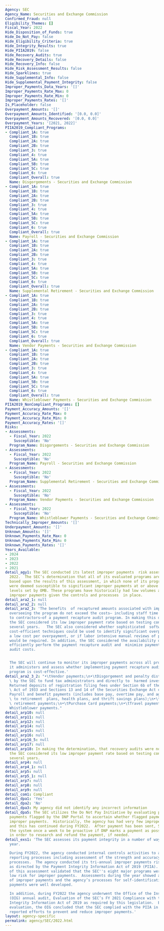 ```yaml
---
Agency: SEC
Agency_Name: Securities and Exchange Commission
Confirmed_Fraud: null
Eligibility_Themes: []
Fiscal_Year: 2022
Hide_Disposition_of_Funds: true
Hide_Do_Not_Pay: false
Hide_Eligibility_Criteria: true
Hide_Integrity_Results: true
Hide_PIIA2019: false
Hide_Recovery_Audits: true
Hide_Recovery_Details: false
Hide_Recovery_Info: false
Hide_Risk_Assessment_Results: false
Hide_Sparklines: true
Hide_Supplemental_Info: false
Hide_Supplemental_Payment_Integrity: false
Improper_Payments_Data_Years: '[]'
Improper_Payments_Rate_Max: 0
Improper_Payments_Rate_Min: 0
Improper_Payments_Rates: '[]'
Is_Placeholder: false
Overpayment_Amounts: '[]'
Overpayment_Amounts_Identified: '[0.0, 0.0]'
Overpayment_Amounts_Recovered: '[0.0, 0.0]'
Overpayment_Years: '[2021, 2022]'
PIIA2019_Compliant_Programs:
- Compliant_1A: true
  Compliant_1B: true
  Compliant_2A: true
  Compliant_2B: true
  Compliant_3: true
  Compliant_4: true
  Compliant_5A: true
  Compliant_5B: true
  Compliant_5C: true
  Compliant_6: true
  Compliant_Overall: true
  Name: Disgorgements - Securities and Exchange Commission
- Compliant_1A: true
  Compliant_1B: true
  Compliant_2A: true
  Compliant_2B: true
  Compliant_3: true
  Compliant_4: true
  Compliant_5A: true
  Compliant_5B: true
  Compliant_5C: true
  Compliant_6: true
  Compliant_Overall: true
  Name: Payroll - Securities and Exchange Commission
- Compliant_1A: true
  Compliant_1B: true
  Compliant_2A: true
  Compliant_2B: true
  Compliant_3: true
  Compliant_4: true
  Compliant_5A: true
  Compliant_5B: true
  Compliant_5C: true
  Compliant_6: true
  Compliant_Overall: true
  Name: Supplemental Retirement - Securities and Exchange Commission
- Compliant_1A: true
  Compliant_1B: true
  Compliant_2A: true
  Compliant_2B: true
  Compliant_3: true
  Compliant_4: true
  Compliant_5A: true
  Compliant_5B: true
  Compliant_5C: true
  Compliant_6: true
  Compliant_Overall: true
  Name: Vendor Payments - Securities and Exchange Commission
- Compliant_1A: true
  Compliant_1B: true
  Compliant_2A: true
  Compliant_2B: true
  Compliant_3: true
  Compliant_4: true
  Compliant_5A: true
  Compliant_5B: true
  Compliant_5C: true
  Compliant_6: true
  Compliant_Overall: true
  Name: Whistleblower Payments - Securities and Exchange Commission
PIIA2019_NonCompliant_Programs: []
Payment_Accuracy_Amounts: '[]'
Payment_Accuracy_Rate_Max: 0
Payment_Accuracy_Rate_Min: 0
Payment_Accuracy_Rates: '[]'
Risks:
- Assessments:
  - Fiscal_Year: 2022
    Susceptible: 'No'
  Program_Name: Disgorgements - Securities and Exchange Commission
- Assessments:
  - Fiscal_Year: 2022
    Susceptible: 'No'
  Program_Name: Payroll - Securities and Exchange Commission
- Assessments:
  - Fiscal_Year: 2022
    Susceptible: 'No'
  Program_Name: Supplemental Retirement - Securities and Exchange Commission
- Assessments:
  - Fiscal_Year: 2022
    Susceptible: 'No'
  Program_Name: Vendor Payments - Securities and Exchange Commission
- Assessments:
  - Fiscal_Year: 2022
    Susceptible: 'No'
  Program_Name: Whistleblower Payments - Securities and Exchange Commission
Technically_Improper_Amounts: '[]'
Underpayment_Amounts: '[]'
Unknown_Amounts: '[]'
Unknown_Payments_Rate_Max: 0
Unknown_Payments_Rate_Min: 0
Unknown_Payments_Rates: '[]'
Years_Available:
- 2024
- 2023
- 2022
- 2021
detail_agy1: The SEC conducted its latest improper payments  risk assessment in FY
  2022.  The SEC’s determination that all of its evaluated programs are low risk is
  based upon the results of this assessment, in which none of its programs/activities
  were deemed susceptible to significant improper payments at or above the threshold
  levels set by OMB. These programs have historically had low volumes and risks  of
  improper payments given the controls and processes  in place.
detail_ara2_1: null
detail_ara2_2: null
detail_ara2_3: 'The benefits  of recaptured amounts associated with implementing and
  overseeing the program do not exceed the costs— including staff time and payments
  to contractors—of a payment recapture audit program. In making this determination,
  the SEC considered its low improper payment rate based on testing conducted over
  several years.   The SEC also considered whether sophisticated  software and other
  cost-efficient techniques could be used to identify significant overpayments at
  a low cost per overpayment, or if labor intensive manual reviews of paper documentation
  would be required. In addition, the SEC considered the availability of tools to
  efficiently perform the payment recapture audit and  minimize payment recapture
  audit costs.


  The SEC will continue to monitor its improper payments across all programs and activities
  it administers and assess whether implementing payment recapture audits for each
  program is cost-effective.'
detail_ara2_3_2: "•\tVendor payments;\n•\tDisgorgement and penalty distributions (made\
  \ by the SEC to fund tax administrators and directly to  harmed investors);\n•\t\
  Returned deposits of registration filing fees under Section 6b of the Securities\
  \ Act of 1933 and Sections 13 and 14 of the Securities Exchange Act of 1934;\n•\t\
  Payroll and benefit payments (includes base pay, overtime pay, and agency contributions\
  \ to retirement  plans, health plans, and thrift savings plans);\n•\tSupplemental\
  \ retirement payments;\n•\tPurchase Card payments;\n•\tTravel payments; and\n•\t\
  Whistleblower payments."
detail_arp10: null
detail_arp11: null
detail_arp12: null
detail_arp14: null
detail_arp15: null
detail_arp16: null
detail_arp16_5: null
detail_arp17: null
detail_arp18: In making the determination, that recovery audits were not cost effective,
  the SEC considered its low improper payment rate based on testing conducted over
  several years.
detail_arp4: null
detail_arp4_1: null
detail_arp5: null
detail_arp5_1: null
detail_arp7: null
detail_arp8: null
detail_arp9: null
detail_com1: Compliant
detail_dpa1: 'Yes'
detail_dpa2: 'No'
detail_dpa3: My agency did not identify any incorrect information
detail_dpa5: The SEC utilizes the Do Not Pay Initiative by evaluating possible improper
  payments flagged by the DNP Portal to ascertain whether flagged payments are actual
  improper payments.  Historically, the agency has had very few improper payments
  and this has continued during FY2022.  After payment has been sent, SEC monitors
  the system once a week to be proactive if DNP marks a payment as possibly improper
  in order to research and refund the payment, if needed.
detail_exs1: 'The SEC assesses its payment integrity in a number of ways each fiscal
  year.

  During FY2022, the agency conducted internal controls activities to assess its financial
  reporting processes including assessment of the strength and accuracy of its payment
  processes.  The agency conducted its tri-annual improper payments risk assessment
  as directed by the Payment Integrity Information Act of 2019 (PIIA).  The results
  of this assessment validated that the SEC''s eight major programs were still at
  low risk for improper payments.  Assessments during the year showed a very low level
  of improper payments and the agency’s processes for self-identification of these
  payments were well developed.

  In addition, during FY2022 the agency underwent the Office of the Inspector General
  (OIG) annual audit, Evaluation of the SEC’s FY 2021 Compliance with the Payment
  Integrity Information Act of 2019 as required by this legislation.  Based on this
  evaluation, the OIG concluded that the SEC complied with the PIIA in FY 2021 and
  reported efforts to prevent and reduce improper payments.'
layout: agency-specific
permalink: agency/SEC/2022.html
---
```


